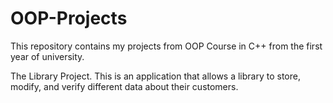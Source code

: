 # OOP-Projects
This repository contains my projects from OOP Course in C++ from the first year of university.

The Library Project.
This is an application that allows a library to store, modify, and verify different data about their customers.
